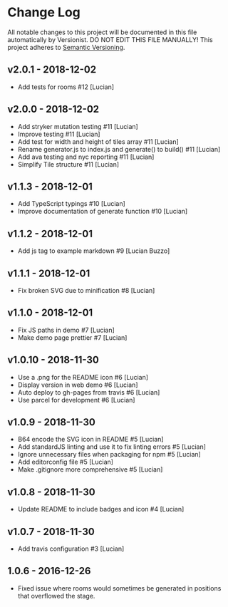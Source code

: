 # Change Log

All notable changes to this project will be documented in this file
automatically by Versionist. DO NOT EDIT THIS FILE MANUALLY!
This project adheres to [Semantic Versioning](http://semver.org/).

## v2.0.1 - 2018-12-02

* Add tests for rooms #12 [Lucian]

## v2.0.0 - 2018-12-02

* Add stryker mutation testing #11 [Lucian]
* Improve testing #11 [Lucian]
* Add test for width and height of tiles array #11 [Lucian]
* Rename generator.js to index.js and generate() to build() #11 [Lucian]
* Add ava testing and nyc reporting #11 [Lucian]
* Simplify Tile structure #11 [Lucian]

## v1.1.3 - 2018-12-01

* Add TypeScript typings #10 [Lucian]
* Improve documentation of generate function #10 [Lucian]

## v1.1.2 - 2018-12-01

* Add js tag to example markdown #9 [Lucian Buzzo]

## v1.1.1 - 2018-12-01

* Fix broken SVG due to minification #8 [Lucian]

## v1.1.0 - 2018-12-01

* Fix JS paths in demo #7 [Lucian]
* Make demo page prettier #7 [Lucian]

## v1.0.10 - 2018-11-30

* Use a .png for the README icon #6 [Lucian]
* Display version in web demo #6 [Lucian]
* Auto deploy to gh-pages from travis #6 [Lucian]
* Use parcel for development #6 [Lucian]

## v1.0.9 - 2018-11-30

* B64 encode the SVG icon in README #5 [Lucian]
* Add standardJS linting and use it to fix linting errors #5 [Lucian]
* Ignore unnecessary files when packaging for npm #5 [Lucian]
* Add editorconfig file #5 [Lucian]
* Make .gitignore more comprehensive #5 [Lucian]

## v1.0.8 - 2018-11-30

* Update README to include badges and icon #4 [Lucian]

## v1.0.7 - 2018-11-30

* Add travis configuration #3 [Lucian]

## 1.0.6 - 2016-12-26
 * Fixed issue where rooms would sometimes be generated in positions that overflowed the stage.
